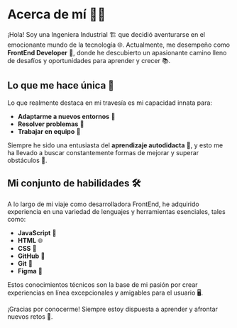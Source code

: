 # Acerca de mí 👩‍💻

¡Hola! Soy una Ingeniera Industrial 🏗️ que decidió aventurarse en el emocionante mundo de la tecnología 🌐. Actualmente, me desempeño como **FrontEnd Developer** 🚀, donde he descubierto un apasionante camino lleno de desafíos y oportunidades para aprender y crecer 📚.

## Lo que me hace única 🌟

Lo que realmente destaca en mi travesía es mi capacidad innata para:

- **Adaptarme a nuevos entornos** 🔄
- **Resolver problemas** 🧩
- **Trabajar en equipo** 🤝

Siempre he sido una entusiasta del **aprendizaje autodidacta** 🧠, y esto me ha llevado a buscar constantemente formas de mejorar y superar obstáculos 🚀.

## Mi conjunto de habilidades 🛠️

A lo largo de mi viaje como desarrolladora FrontEnd, he adquirido experiencia en una variedad de lenguajes y herramientas esenciales, tales como:

- **JavaScript** 📜
- **HTML** 🌐
- **CSS** 🎨
- **GitHub** 🐙
- **Git** 🌿
- **Figma** 🎨

Estos conocimientos técnicos son la base de mi pasión por crear experiencias en línea excepcionales y amigables para el usuario 🖥️.

¡Gracias por conocerme! Siempre estoy dispuesta a aprender y afrontar nuevos retos 🚀.
